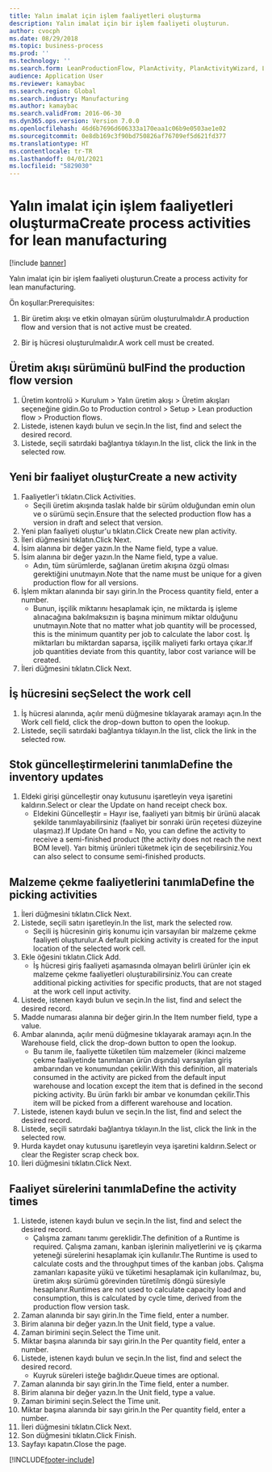 ```yaml
---
title: Yalın imalat için işlem faaliyetleri oluşturma
description: Yalın imalat için bir işlem faaliyeti oluşturun.
author: cvocph
ms.date: 08/29/2018
ms.topic: business-process
ms.prod: ''
ms.technology: ''
ms.search.form: LeanProductionFlow, PlanActivity, PlanActivityWizard, LeanWorkCellLookup, InventLocationIdLookup, PlanActivityDetails, KanbanJobPickingListPart
audience: Application User
ms.reviewer: kamaybac
ms.search.region: Global
ms.search.industry: Manufacturing
ms.author: kamaybac
ms.search.validFrom: 2016-06-30
ms.dyn365.ops.version: Version 7.0.0
ms.openlocfilehash: 46d6b7696d606333a170eaa1c06b9e0503ae1e02
ms.sourcegitcommit: 0e8db169c3f90bd750826af76709ef5d621fd377
ms.translationtype: HT
ms.contentlocale: tr-TR
ms.lasthandoff: 04/01/2021
ms.locfileid: "5829030"
---
```

# <a name="create-process-activities-for-lean-manufacturing"></a><span data-ttu-id="42fea-103">Yalın imalat için işlem faaliyetleri oluşturma</span><span class="sxs-lookup"><span data-stu-id="42fea-103">Create process activities for lean manufacturing</span></span>

[!include [banner](../../includes/banner.md)]

<span data-ttu-id="42fea-104">Yalın imalat için bir işlem faaliyeti oluşturun.</span><span class="sxs-lookup"><span data-stu-id="42fea-104">Create a process activity for lean manufacturing.</span></span> 

<span data-ttu-id="42fea-105">Ön koşullar:</span><span class="sxs-lookup"><span data-stu-id="42fea-105">Prerequisites:</span></span> 

1. <span data-ttu-id="42fea-106">Bir üretim akışı ve etkin olmayan sürüm oluşturulmalıdır.</span><span class="sxs-lookup"><span data-stu-id="42fea-106">A production flow and version that is not active must be created.</span></span>

2. <span data-ttu-id="42fea-107">Bir iş hücresi oluşturulmalıdır.</span><span class="sxs-lookup"><span data-stu-id="42fea-107">A work cell must be created.</span></span>


## <a name="find-the-production-flow-version"></a><span data-ttu-id="42fea-108">Üretim akışı sürümünü bul</span><span class="sxs-lookup"><span data-stu-id="42fea-108">Find the production flow version</span></span>
1. <span data-ttu-id="42fea-109">Üretim kontrolü > Kurulum > Yalın üretim akışı > Üretim akışları seçeneğine gidin.</span><span class="sxs-lookup"><span data-stu-id="42fea-109">Go to Production control > Setup > Lean production flow > Production flows.</span></span>
2. <span data-ttu-id="42fea-110">Listede, istenen kaydı bulun ve seçin.</span><span class="sxs-lookup"><span data-stu-id="42fea-110">In the list, find and select the desired record.</span></span>
3. <span data-ttu-id="42fea-111">Listede, seçili satırdaki bağlantıya tıklayın.</span><span class="sxs-lookup"><span data-stu-id="42fea-111">In the list, click the link in the selected row.</span></span>

## <a name="create-a-new-activity"></a><span data-ttu-id="42fea-112">Yeni bir faaliyet oluştur</span><span class="sxs-lookup"><span data-stu-id="42fea-112">Create a new activity</span></span>
1. <span data-ttu-id="42fea-113">Faaliyetler'i tıklatın.</span><span class="sxs-lookup"><span data-stu-id="42fea-113">Click Activities.</span></span>
    * <span data-ttu-id="42fea-114">Seçili üretim akışında taslak halde bir sürüm olduğundan emin olun ve o sürümü seçin.</span><span class="sxs-lookup"><span data-stu-id="42fea-114">Ensure that the selected production flow has a version in draft and select that version.</span></span>  
2. <span data-ttu-id="42fea-115">Yeni plan faaliyeti oluştur'u tıklatın.</span><span class="sxs-lookup"><span data-stu-id="42fea-115">Click Create new plan activity.</span></span>
3. <span data-ttu-id="42fea-116">İleri düğmesini tıklatın.</span><span class="sxs-lookup"><span data-stu-id="42fea-116">Click Next.</span></span>
4. <span data-ttu-id="42fea-117">İsim alanına bir değer yazın.</span><span class="sxs-lookup"><span data-stu-id="42fea-117">In the Name field, type a value.</span></span>
5. <span data-ttu-id="42fea-118">İsim alanına bir değer yazın.</span><span class="sxs-lookup"><span data-stu-id="42fea-118">In the Name field, type a value.</span></span>
    * <span data-ttu-id="42fea-119">Adın, tüm sürümlerde, sağlanan üretim akışına özgü olması gerektiğini unutmayın.</span><span class="sxs-lookup"><span data-stu-id="42fea-119">Note that the name must be unique for a given production flow for all versions.</span></span>  
6. <span data-ttu-id="42fea-120">İşlem miktarı alanında bir sayı girin.</span><span class="sxs-lookup"><span data-stu-id="42fea-120">In the Process quantity field, enter a number.</span></span>
    * <span data-ttu-id="42fea-121">Bunun, işçilik miktarını hesaplamak için, ne miktarda iş işleme alınacağına bakılmaksızın iş başına minimum miktar olduğunu unutmayın.</span><span class="sxs-lookup"><span data-stu-id="42fea-121">Note that no matter what job quantity will be processed, this is the minimum quantity per job to calculate the labor cost.</span></span> <span data-ttu-id="42fea-122">İş miktarları bu miktardan saparsa, işçilik maliyeti farkı ortaya çıkar.</span><span class="sxs-lookup"><span data-stu-id="42fea-122">If job quantities deviate from this quantity, labor cost variance will be created.</span></span>  
7. <span data-ttu-id="42fea-123">İleri düğmesini tıklatın.</span><span class="sxs-lookup"><span data-stu-id="42fea-123">Click Next.</span></span>

## <a name="select-the-work-cell"></a><span data-ttu-id="42fea-124">İş hücresini seç</span><span class="sxs-lookup"><span data-stu-id="42fea-124">Select the work cell</span></span>
1. <span data-ttu-id="42fea-125">İş hücresi alanında, açılır menü düğmesine tıklayarak aramayı açın.</span><span class="sxs-lookup"><span data-stu-id="42fea-125">In the Work cell field, click the drop-down button to open the lookup.</span></span>
2. <span data-ttu-id="42fea-126">Listede, seçili satırdaki bağlantıya tıklayın.</span><span class="sxs-lookup"><span data-stu-id="42fea-126">In the list, click the link in the selected row.</span></span>

## <a name="define-the-inventory-updates"></a><span data-ttu-id="42fea-127">Stok güncelleştirmelerini tanımla</span><span class="sxs-lookup"><span data-stu-id="42fea-127">Define the inventory updates</span></span>
1. <span data-ttu-id="42fea-128">Eldeki girişi güncelleştir onay kutusunu işaretleyin veya işaretini kaldırın.</span><span class="sxs-lookup"><span data-stu-id="42fea-128">Select or clear the Update on hand receipt check box.</span></span>
    * <span data-ttu-id="42fea-129">Eldekini Güncelleştir = Hayır ise, faaliyeti yarı bitmiş bir ürünü alacak şekilde tanımlayabilirsiniz (faaliyet bir sonraki ürün reçetesi düzeyine ulaşmaz).</span><span class="sxs-lookup"><span data-stu-id="42fea-129">If Update On hand = No, you can define the activity to receive a semi-finished product (the activity does not reach the next BOM level).</span></span>    <span data-ttu-id="42fea-130">Yarı bitmiş ürünleri tüketmek için de seçebilirsiniz.</span><span class="sxs-lookup"><span data-stu-id="42fea-130">You can also select to consume semi-finished products.</span></span>  

## <a name="define-the-picking-activities"></a><span data-ttu-id="42fea-131">Malzeme çekme faaliyetlerini tanımla</span><span class="sxs-lookup"><span data-stu-id="42fea-131">Define the picking activities</span></span>
1. <span data-ttu-id="42fea-132">İleri düğmesini tıklatın.</span><span class="sxs-lookup"><span data-stu-id="42fea-132">Click Next.</span></span>
2. <span data-ttu-id="42fea-133">Listede, seçili satırı işaretleyin.</span><span class="sxs-lookup"><span data-stu-id="42fea-133">In the list, mark the selected row.</span></span>
    * <span data-ttu-id="42fea-134">Seçili iş hücresinin giriş konumu için varsayılan bir malzeme çekme faaliyeti oluşturulur.</span><span class="sxs-lookup"><span data-stu-id="42fea-134">A default picking activity is created for the input location of the selected work cell.</span></span>  
3. <span data-ttu-id="42fea-135">Ekle öğesini tıklatın.</span><span class="sxs-lookup"><span data-stu-id="42fea-135">Click Add.</span></span>
    * <span data-ttu-id="42fea-136">İş hücresi giriş faaliyeti aşamasında olmayan belirli ürünler için ek malzeme çekme faaliyetleri oluşturabilirsiniz.</span><span class="sxs-lookup"><span data-stu-id="42fea-136">You can create additional picking activities for specific products, that are not staged at the work cell input activity.</span></span>  
4. <span data-ttu-id="42fea-137">Listede, istenen kaydı bulun ve seçin.</span><span class="sxs-lookup"><span data-stu-id="42fea-137">In the list, find and select the desired record.</span></span>
5. <span data-ttu-id="42fea-138">Madde numarası alanına bir değer girin.</span><span class="sxs-lookup"><span data-stu-id="42fea-138">In the Item number field, type a value.</span></span>
6. <span data-ttu-id="42fea-139">Ambar alanında, açılır menü düğmesine tıklayarak aramayı açın.</span><span class="sxs-lookup"><span data-stu-id="42fea-139">In the Warehouse field, click the drop-down button to open the lookup.</span></span>
    * <span data-ttu-id="42fea-140">Bu tanım ile, faaliyette tüketilen tüm malzemeler (ikinci malzeme çekme faaliyetinde tanımlanan ürün dışında) varsayılan giriş ambarından ve konumundan çekilir.</span><span class="sxs-lookup"><span data-stu-id="42fea-140">With this definition, all materials consumed in the activity are picked from the default input warehouse and location except the item that is defined in the second picking activity.</span></span> <span data-ttu-id="42fea-141">Bu ürün farklı bir ambar ve konumdan çekilir.</span><span class="sxs-lookup"><span data-stu-id="42fea-141">This item will be picked from a different warehouse and location.</span></span>  
7. <span data-ttu-id="42fea-142">Listede, istenen kaydı bulun ve seçin.</span><span class="sxs-lookup"><span data-stu-id="42fea-142">In the list, find and select the desired record.</span></span>
8. <span data-ttu-id="42fea-143">Listede, seçili satırdaki bağlantıya tıklayın.</span><span class="sxs-lookup"><span data-stu-id="42fea-143">In the list, click the link in the selected row.</span></span>
9. <span data-ttu-id="42fea-144">Hurda kaydet onay kutusunu işaretleyin veya işaretini kaldırın.</span><span class="sxs-lookup"><span data-stu-id="42fea-144">Select or clear the Register scrap check box.</span></span>
10. <span data-ttu-id="42fea-145">İleri düğmesini tıklatın.</span><span class="sxs-lookup"><span data-stu-id="42fea-145">Click Next.</span></span>

## <a name="define-the-activity-times"></a><span data-ttu-id="42fea-146">Faaliyet sürelerini tanımla</span><span class="sxs-lookup"><span data-stu-id="42fea-146">Define the activity times</span></span>
1. <span data-ttu-id="42fea-147">Listede, istenen kaydı bulun ve seçin.</span><span class="sxs-lookup"><span data-stu-id="42fea-147">In the list, find and select the desired record.</span></span>
    * <span data-ttu-id="42fea-148">Çalışma zamanı tanımı gereklidir.</span><span class="sxs-lookup"><span data-stu-id="42fea-148">The definition of a Runtime is required.</span></span> <span data-ttu-id="42fea-149">Çalışma zamanı, kanban işlerinin maliyetlerini ve iş çıkarma yeteneği sürelerini hesaplamak için kullanılır.</span><span class="sxs-lookup"><span data-stu-id="42fea-149">The Runtime is used to calculate costs and the throughput times of the kanban jobs.</span></span> <span data-ttu-id="42fea-150">Çalışma zamanları kapasite yükü ve tüketimi hesaplamak için kullanılmaz, bu, üretim akışı sürümü görevinden türetilmiş döngü süresiyle hesaplanır.</span><span class="sxs-lookup"><span data-stu-id="42fea-150">Runtimes are not used to calculate capacity load and consumption, this is calculated by cycle time, derived from the production flow version task.</span></span>  
2. <span data-ttu-id="42fea-151">Zaman alanında bir sayı girin.</span><span class="sxs-lookup"><span data-stu-id="42fea-151">In the Time field, enter a number.</span></span>
3. <span data-ttu-id="42fea-152">Birim alanına bir değer yazın.</span><span class="sxs-lookup"><span data-stu-id="42fea-152">In the Unit field, type a value.</span></span>
4. <span data-ttu-id="42fea-153">Zaman birimini seçin.</span><span class="sxs-lookup"><span data-stu-id="42fea-153">Select the Time unit.</span></span>
5. <span data-ttu-id="42fea-154">Miktar başına alanında bir sayı girin.</span><span class="sxs-lookup"><span data-stu-id="42fea-154">In the Per quantity field, enter a number.</span></span>
6. <span data-ttu-id="42fea-155">Listede, istenen kaydı bulun ve seçin.</span><span class="sxs-lookup"><span data-stu-id="42fea-155">In the list, find and select the desired record.</span></span>
    * <span data-ttu-id="42fea-156">Kuyruk süreleri isteğe bağlıdır.</span><span class="sxs-lookup"><span data-stu-id="42fea-156">Queue times are optional.</span></span>  
7. <span data-ttu-id="42fea-157">Zaman alanında bir sayı girin.</span><span class="sxs-lookup"><span data-stu-id="42fea-157">In the Time field, enter a number.</span></span>
8. <span data-ttu-id="42fea-158">Birim alanına bir değer yazın.</span><span class="sxs-lookup"><span data-stu-id="42fea-158">In the Unit field, type a value.</span></span>
9. <span data-ttu-id="42fea-159">Zaman birimini seçin.</span><span class="sxs-lookup"><span data-stu-id="42fea-159">Select the Time unit.</span></span>
10. <span data-ttu-id="42fea-160">Miktar başına alanında bir sayı girin.</span><span class="sxs-lookup"><span data-stu-id="42fea-160">In the Per quantity field, enter a number.</span></span>
11. <span data-ttu-id="42fea-161">İleri düğmesini tıklatın.</span><span class="sxs-lookup"><span data-stu-id="42fea-161">Click Next.</span></span>
12. <span data-ttu-id="42fea-162">Son düğmesini tıklatın.</span><span class="sxs-lookup"><span data-stu-id="42fea-162">Click Finish.</span></span>
13. <span data-ttu-id="42fea-163">Sayfayı kapatın.</span><span class="sxs-lookup"><span data-stu-id="42fea-163">Close the page.</span></span>



[!INCLUDE[footer-include](../../../includes/footer-banner.md)]